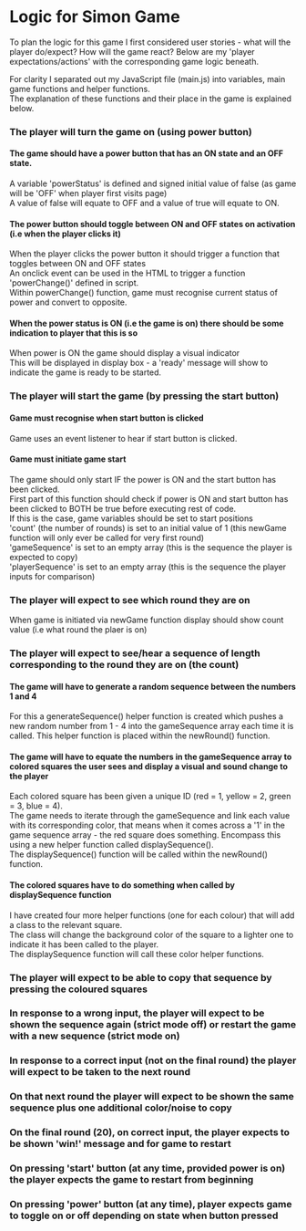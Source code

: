 # Logic for Simon Game
To plan the logic for this game I first considered user stories - what will the player do/expect? How will the game react?
Below are my 'player expectations/actions' with the corresponding game logic beneath.

For clarity I separated out my JavaScript file (main.js) into variables, main game functions and helper functions.<br>
The explanation of these functions and their place in the game is explained below.

### The player will turn the game on (using power button)
#### The game should have a power button that has an ON state and an OFF state.
A variable 'powerStatus' is defined and signed initial value of false (as game will be 'OFF' when player first visits page)<br>
A value of false will equate to OFF and a value of true will equate to ON.

#### The power button should toggle between ON and OFF states on activation (i.e when the player clicks it)
When the player clicks the power button it should trigger a function that toggles between ON and OFF states<br>
An onclick event can be used in the HTML to trigger a function 'powerChange()' defined in script.<br>
Within powerChange() function, game must recognise current status of power and convert to opposite.

#### When the power status is ON (i.e the game is on) there should be some indication to player that this is so
When power is ON the game should display a visual indicator<br>
This will be displayed in display box - a 'ready' message will show to indicate the game is ready to be started.

### The player will start the game (by pressing the start button)
#### Game must recognise when start button is clicked
Game uses an event listener to hear if start button is clicked. 

#### Game must initiate game start
The game should only start IF the power is ON and the start button has been clicked.<br>
First part of this function should check if power is ON and start button has been clicked to BOTH be true before executing rest of code.<br>
If this is the case, game variables should be set to start positions <br>
'count' (the number of rounds) is set to an initial value of 1 (this newGame function will only ever be called for very first round)<br>
'gameSequence' is set to an empty array (this is the sequence the player is expected to copy)<br>
'playerSequence' is set to an empty array (this is the sequence the player inputs for comparison)<br>

### The player will expect to see which round they are on
When game is initiated via newGame function display should show count value (i.e what round the plaer is on)

### The player will expect to see/hear a sequence of length corresponding to the round they are on (the count)
#### The game will have to generate a random sequence between the numbers 1 and 4
For this a generateSequence() helper function is created which pushes a new random number from 1 - 4 into the gameSequence array
each time it is called. This helper function is placed within the newRound() function.

#### The game will have to equate the numbers in the gameSequence array to colored squares the user sees and display a visual and sound change to the player
Each colored square has been given a unique ID (red = 1, yellow = 2, green = 3, blue = 4). <br>
The game needs to iterate through the gameSequence and link each value with its corresponding color, that means when it comes across a '1'
in the game sequence array - the red square does something. Encompass this using a new helper function called displaySequence().<br>
The displaySequence() function will be called within the newRound() function.

#### The colored squares have to do something when called by displaySequence function
I have created four more helper functions (one for each colour) that will add a class to the relevant square.<br>
The class will change the background color of the square to a lighter one to indicate it has been called to the player.<br>
The displaySequence function will call these color helper functions.



### The player will expect to be able to copy that sequence by pressing the coloured squares
### In response to a wrong input, the player will expect to be shown the sequence again (strict mode off) or restart the game with a new sequence (strict mode on)
### In response to a correct input (not on the final round) the player will expect to be taken to the next round
### On that next round the player will expect to be shown the same sequence plus one additional color/noise to copy
### On the final round (20), on correct input, the player expects to be shown 'win!' message and for game to restart
### On pressing 'start' button (at any time, provided power is on) the player expects the game to restart from beginning
### On pressing 'power' button (at any time), player expects game to toggle on or off depending on state when button pressed